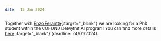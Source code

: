 ```yaml
---
date:  15 Jan 2024
---
```


Together with [Enzo Ferantte](https://eferrante.github.io/){:target="_blank"} we are looking for a PhD student within the COFUND DeMythif.AI program! You can find more details [here](https://drive.google.com/file/d/1xKMTOpaBj9DEckpU9M3C0iRxGwVtSBql/view){:target="_blank"} (deadline: 24/01/2024).